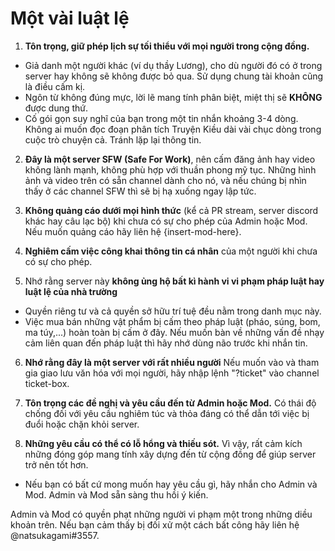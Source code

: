 # Một vài luật lệ

1. **Tôn trọng, giữ phép lịch sự tối thiểu với mọi người trong cộng đồng.**
  + Giả danh một người khác (ví dụ thầy Lương), cho dù người đó có ở trong server hay không sẽ không được bỏ qua.
  Sử dụng chung tài khoản cũng là điều cấm kị.
  + Ngôn từ không đúng mực, lời lẽ mang tính phân biệt, miệt thị sẽ **KHÔNG** được dung thứ.
  + Cố gói gọn suy nghĩ của bạn trong một tin nhắn khoảng 3-4 dòng. Không ai muốn đọc đoạn phân tích Truyện Kiều dài vài chục dòng trong cuộc trò chuyện cả. Tránh lặp lại thông tin.

2. **Đây là một server SFW (Safe For Work)**, nên cấm đăng ảnh hay video không lành mạnh, không phù hợp với thuần phong mỹ tục. Những hình ảnh và video trên có sẵn channel dành cho nó, và nếu chúng bị nhìn thấy ở các channel SFW thì sẽ bị hạ xuống ngay lập tức.

3. **Không quảng cáo dưới mọi hình thức** (kể cả PR stream, server discord khác hay câu lạc bộ) khi chưa có sự cho phép của Admin hoặc Mod. Nếu muốn quảng cáo hãy liên hệ {insert-mod-here}.

4. **Nghiêm cấm việc công khai thông tin cá nhân** của một người khi chưa có sự cho phép.

5. Nhớ rằng server này **không ủng hộ bất kì hành vi vi phạm pháp luật hay luật lệ của nhà trường**
  + Quyền riêng tư và cả quyền sở hữu trí tuệ đều nằm trong danh mục này.
  + Việc mua bán những vật phẩm bị cấm theo pháp luật (pháo, súng, bom, ma túy,...) hoàn toàn bị cấm ở đây. Nếu muốn bàn về những vấn đề nhạy cảm liên quan đến pháp luật thì hãy nhớ dùng não trước khi nhắn tin.

6. **Nhớ rằng đây là một server với rất nhiều người** Nếu muốn vào và tham gia giao lưu văn hóa với mọi người, hãy nhập lệnh "?ticket" vào channel ticket-box.

7. **Tôn trọng các đề nghị và yêu cầu đến từ Admin hoặc Mod.** Có thái độ chống đối với yêu cầu nghiêm túc và thỏa đáng có thể dẫn tới việc bị đuổi hoặc chặn khỏi server.

8. **Những yêu cầu có thể có lỗ hổng và thiếu sót.** Vì vậy, rất cảm kích những đóng góp mang tính xây dựng đến từ cộng đồng để giúp server trở nên tốt hơn.
+ Nếu bạn có bất cứ mong muốn hay yêu cầu gì, hãy nhắn cho Admin và Mod. Admin và Mod sẵn sàng thu hồi ý kiến.

Admin và Mod có quyền phạt những người vi phạm một trong những diều khoản trên. Nếu bạn cảm thấy bị đối xử một cách bất công hãy liên hệ @natsukagami#3557.
